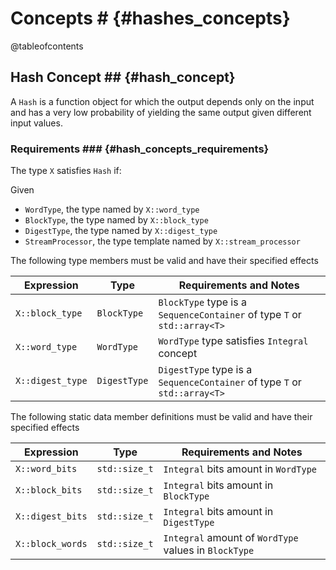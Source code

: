 # Concepts # {#hashes_concepts}

@tableofcontents

## Hash Concept ## {#hash_concept}

A ```Hash``` is a function object for which the output depends only on the input and has a very low probability of
yielding the same output given different input values.

### Requirements ### {#hash_concepts_requirements}

The type ```X``` satisfies ```Hash``` if:

Given

* ```WordType```, the type named by ```X::word_type```
* ```BlockType```, the type named by ```X::block_type```
* ```DigestType```, the type named by ```X::digest_type```
* ```StreamProcessor```, the type template named by ```X::stream_processor```

The following type members must be valid and have their specified effects

|Expression                   |Type                    |Requirements and Notes |
|-----------------------------|------------------------|-----------------------|
|```X::block_type```          |```BlockType```         |```BlockType``` type is a ```SequenceContainer``` of type ```T``` or ```std::array<T>```|
|```X::word_type```           |```WordType```          |```WordType``` type satisfies ```Integral``` concept|
|```X::digest_type```         |```DigestType```        |```DigestType``` type is a ```SequenceContainer``` of type ```T``` or ```std::array<T>```|

The following static data member definitions must be valid and have their specified effects

|Expression          |Type             |Requirements and Notes                 |
|--------------------|-----------------|---------------------------------------|
|```X::word_bits```  |```std::size_t```|```Integral``` bits amount in ```WordType```|
|```X::block_bits``` |```std::size_t```|```Integral``` bits amount in ```BlockType```|
|```X::digest_bits```|```std::size_t```|```Integral``` bits amount in ```DigestType```|
|```X::block_words```|```std::size_t```|```Integral``` amount of ```WordType``` values in ```BlockType```|

